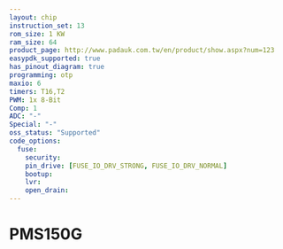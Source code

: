```yaml
---
layout: chip
instruction_set: 13
rom_size: 1 KW
ram_size: 64
product_page: http://www.padauk.com.tw/en/product/show.aspx?num=123
easypdk_supported: true
has_pinout_diagram: true
programming: otp
maxio: 6
timers: T16,T2
PWM: 1x 8-Bit
Comp: 1
ADC: "-"
Special: "-"
oss_status: "Supported"
code_options:
  fuse:
    security:
    pin_drive: [FUSE_IO_DRV_STRONG, FUSE_IO_DRV_NORMAL]
    bootup:
    lvr:
    open_drain:
---
```


# PMS150G
